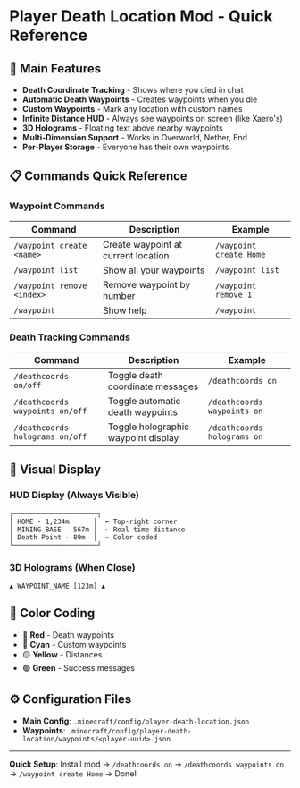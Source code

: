 # Player Death Location Mod - Quick Reference

## 🎯 Main Features
- **Death Coordinate Tracking** - Shows where you died in chat
- **Automatic Death Waypoints** - Creates waypoints when you die
- **Custom Waypoints** - Mark any location with custom names
- **Infinite Distance HUD** - Always see waypoints on screen (like Xaero's)
- **3D Holograms** - Floating text above nearby waypoints
- **Multi-Dimension Support** - Works in Overworld, Nether, End
- **Per-Player Storage** - Everyone has their own waypoints

## 📋 Commands Quick Reference

### Waypoint Commands
| Command | Description | Example |
|---------|-------------|---------|
| `/waypoint create <name>` | Create waypoint at current location | `/waypoint create Home` |
| `/waypoint list` | Show all your waypoints | `/waypoint list` |
| `/waypoint remove <index>` | Remove waypoint by number | `/waypoint remove 1` |
| `/waypoint` | Show help | `/waypoint` |

### Death Tracking Commands
| Command | Description | Example |
|---------|-------------|---------|
| `/deathcoords on/off` | Toggle death coordinate messages | `/deathcoords on` |
| `/deathcoords waypoints on/off` | Toggle automatic death waypoints | `/deathcoords waypoints on` |
| `/deathcoords holograms on/off` | Toggle holographic waypoint display | `/deathcoords holograms on` |

## 🎨 Visual Display

### HUD Display (Always Visible)
```
┌─────────────────────┐
│ HOME - 1,234m      │  ← Top-right corner
│ MINING BASE - 567m │  ← Real-time distance
│ Death Point - 89m  │  ← Color coded
└─────────────────────┘
```

### 3D Holograms (When Close)
```
▲ WAYPOINT_NAME [123m] ▲
```

## 🎨 Color Coding
- 🔴 **Red** - Death waypoints
- 🔵 **Cyan** - Custom waypoints  
- 🟡 **Yellow** - Distances
- 🟢 **Green** - Success messages

## ⚙️ Configuration Files
- **Main Config**: `.minecraft/config/player-death-location.json`
- **Waypoints**: `.minecraft/config/player-death-location/waypoints/<player-uuid>.json`

---
**Quick Setup**: Install mod → `/deathcoords on` → `/deathcoords waypoints on` → `/waypoint create Home` → Done!
